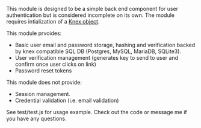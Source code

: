 This module is designed to be a simple back end component for user authentication but is considered incomplete on its own. The module requires intialization of a [Knex object](http://knexjs.org).

This module prvoides:
* Basic user email and password storage, hashing and verification backed by knex compatible SQL DB (Postgres, MySQL, MariaDB, SQLite3).
* User verification management (generates key to send to user and confirm once user clicks on link)
* Password reset tokens

This module does not provide:
* Session management.
* Credential validation (i.e. email validation)

See test/test.js for usage example. Check out the code or message me if you have any questions.